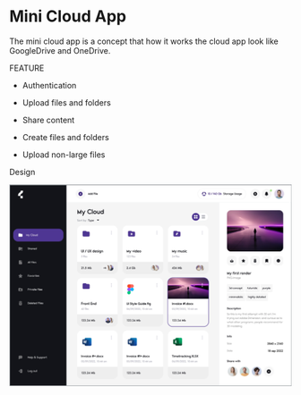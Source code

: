 # Mini Cloud App

The mini cloud app is a concept that how it works the cloud app look like GoogleDrive and OneDrive.



FEATURE

* Authentication

* Upload files and folders

* Share content

* Create files and folders

* Upload non-large files





Design

![](./Screen%20Shot%202022-10-10%20at%203.58.36%20PM.png)

